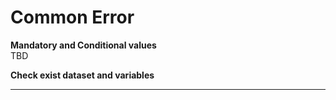 # Common Error
**Mandatory and Conditional values**<br>
TBD

**Check exist dataset and variables**<br>


---

